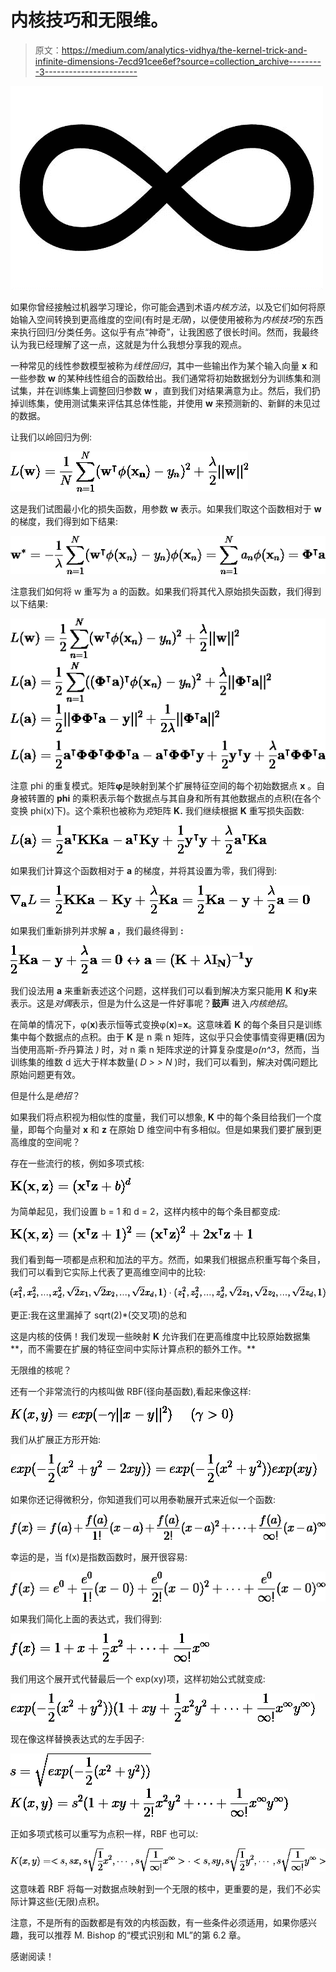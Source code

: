 # 内核技巧和无限维。

> 原文：<https://medium.com/analytics-vidhya/the-kernel-trick-and-infinite-dimensions-7ecd91cee6ef?source=collection_archive---------3----------------------->

![](img/35734d1adb847d6f06822d4ae17ce1ba.png)

如果你曾经接触过机器学习理论，你可能会遇到术语*内核方法*，以及它们如何将原始输入空间转换到更高维度的空间(有时是*无限*)，以便使用被称为*内核技巧*的东西来执行回归/分类任务。这似乎有点“神奇”，让我困惑了很长时间。然而，我最终认为我已经理解了这一点，这就是为什么我想分享我的观点。

一种常见的线性参数模型被称为*线性回归*，其中一些输出作为某个输入向量 **x** 和一些参数 **w** 的某种线性组合的函数给出。我们通常将初始数据划分为训练集和测试集，并在训练集上调整回归参数 **w** ，直到我们对结果满意为止。然后，我们扔掉训练集，使用测试集来评估其总体性能，并使用 **w** 来预测新的、新鲜的未见过的数据。

让我们以岭回归为例:

![](img/4dd40f5b5eacebdd5a5b2dc6a47be7ff.png)

这是我们试图最小化的损失函数，用参数 **w** 表示。如果我们取这个函数相对于 **w** 的梯度，我们得到如下结果:

![](img/39111469014e9581c7da53cf6e9de8f9.png)

注意我们如何将 w 重写为 a 的函数。如果我们将其代入原始损失函数，我们得到以下结果:

![](img/b5cdfa552e0c40124997b8be5c8ac4c7.png)

注意 phi 的重复模式。矩阵**φ**是映射到某个扩展特征空间的每个初始数据点 **x** 。自身被转置的 **phi** 的乘积表示每个数据点与其自身和所有其他数据点的点积(在各个变换 phi(x)下)。这个乘积也被称为*克*矩阵 **K.** 我们继续根据 **K** 重写损失函数:

![](img/00888a7630626fd618b0c6a3026a7bd2.png)

如果我们计算这个函数相对于 **a** 的梯度，并将其设置为零，我们得到:

![](img/7161d8f3bd4ca231a4e4478ed838db4a.png)

如果我们重新排列并求解 **a** ，我们最终得到 **:**

![](img/4b5296e560924579a26f7d9fb2b38885.png)

我们设法用 **a** 来重新表述这个问题，这样我们可以看到解决方案只能用 **K** 和**y**来表示。这是*对偶*表示，但是为什么这是一件好事呢？**鼓声** 进入*内核绝招*。

在简单的情况下，φ(**x**)表示恒等式变换φ(**x**)=**x**。这意味着 **K** 的每个条目只是训练集中每个数据点的点积。由于 **K** 是 n 乘 n 矩阵，这似乎只会使事情变得更糟(因为当使用高斯-乔丹算法 *)* 时，对 n 乘 n 矩阵求逆的计算复杂度是*o(n^3*，然而，当训练集的维数 d 远大于样本数量( *D > > N* )时，我们可以看到，解决对偶问题比原始问题更有效。

但是什么是*绝招*？

如果我们将点积视为相似性的度量，我们可以想象, **K** 中的每个条目给我们一个度量，即每个向量对 **x** 和 **z** 在原始 D 维空间中有多相似。但是如果我们要扩展到更高维度的空间呢？

存在一些流行的核，例如多项式核:

![](img/e7c03596da992a6bc40559cd312134e7.png)

为简单起见，我们设置 b = 1 和 d = 2，这样内核中的每个条目都变成:

![](img/91c63b798a353ceee1adef22a4654127.png)

我们看到每一项都是点积和加法的平方。然而，如果我们根据点积重写每个条目，我们可以看到它实际上代表了更高维空间中的比较:

![](img/0580b923ce045fecca2f8b3490fc67db.png)

更正:我在这里漏掉了 sqrt(2)*(交叉项)的总和

这是内核的伎俩！我们发现一些映射 **K** 允许我们在更高维度中比较原始数据集**，而不需要在扩展的特征空间中实际计算点积的额外工作。**

无限维的核呢？

还有一个非常流行的内核叫做 RBF(径向基函数),看起来像这样:

![](img/1ac5f0106c4871a6b6bfc77b0f998e0b.png)

我们从扩展正方形开始:

![](img/42400aab1ed8dd6a4975b281cd7d7da0.png)

如果你还记得微积分，你知道我们可以用泰勒展开式来近似一个函数:

![](img/eb1abd6af1b052bf563693622a2af4d3.png)

幸运的是，当 f(x)是指数函数时，展开很容易:

![](img/a7c4eb0876c4aab83bdcff9d94a25fe1.png)

如果我们简化上面的表达式，我们得到:

![](img/095989cc1d35abd75c11168bd49511a4.png)

我们用这个展开式代替最后一个 exp(xy)项，这样初始公式就变成:

![](img/8c400a9006dfbf916b105285382c379c.png)

现在像这样替换表达式的左手因子:

![](img/a7dcfab317679cc9eb93293c4d2f1579.png)![](img/7076644908c9afde876aca93ed28a3b7.png)

正如多项式核可以重写为点积一样，RBF 也可以:

![](img/f5e22460f0e177963bb8106358aecf7a.png)

这意味着 RBF 将每一对数据点映射到一个无限的核中，更重要的是，我们不必实际计算这些(无限)点积。

注意，不是所有的函数都是有效的内核函数，有一些条件必须适用，如果你感兴趣，我可以推荐 M. Bishop 的“模式识别和 ML”的第 6.2 章。

感谢阅读！